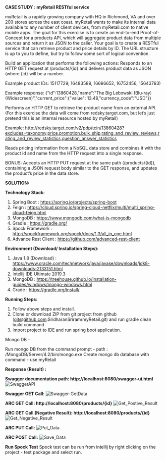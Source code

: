 **CASE STUDY : myRetail RESTful service**

myRetail is a rapidly growing company with HQ in Richmond, VA and over 200 stores across the east coast. myRetail wants to make its internal data available to any number of client devices, from myRetail.com to native mobile apps. 
The goal for this exercise is to create an end-to-end Proof-of-Concept for a products API, which will aggregate product data from multiple sources and return it as JSON to the caller. 
Your goal is to create a RESTful service that can retrieve product and price details by ID. The URL structure is up to you to define, but try to follow some sort of logical convention.

Build an application that performs the following actions: 
Responds to an HTTP GET request at /products/{id} and delivers product data as JSON (where {id} will be a number. 

Example product IDs: 15117729, 16483589, 16696652, 16752456, 15643793) 

Example response: {"id":13860428,"name":"The Big Lebowski (Blu-ray) (Widescreen)","current_price":{"value": 13.49,"currency_code":"USD"}}

Performs an HTTP GET to retrieve the product name from an external API. (For this exercise the data will come from redsky.target.com, but let’s just pretend this is an internal resource hosted by myRetail)  

Example: http://redsky.target.com/v2/pdp/tcin/13860428?excludes=taxonomy,price,promotion,bulk_ship,rating_and_review_reviews,rating_and_review_statistics,question_answer_statistics

Reads pricing information from a NoSQL data store and combines it with the product id and name from the HTTP request into a single response.  

BONUS: Accepts an HTTP PUT request at the same path (/products/{id}), containing a JSON request body similar to the GET response, and updates the product’s price in the data store. 


**SOLUTION:**

**Technology Stack:**

1. Spring Boot : https://spring.io/projects/spring-boot
2. Feign : https://cloud.spring.io/spring-cloud-netflix/multi/multi_spring-cloud-feign.html
3. MongoDB : https://www.mongodb.com/what-is-mongodb
4. Gradle : https://gradle.org/
5. Spock Framework : http://spockframework.org/spock/docs/1.3/all_in_one.html
6. Advance Rest Client : https://github.com/advanced-rest-client

**Environment (Download/ Installation Steps):**
1. Java 1.8 (Download) : https://www.oracle.com/technetwork/java/javase/downloads/jdk8-downloads-2133151.html
2. Intellij IDE Ultimate 2019.3
3. MongoDB : https://treehouse.github.io/installation-guides/windows/mongo-windows.html
4. Grade : https://gradle.org/install/

**Running Steps:**
1. Follow above steps and install.
2. Clone or download ZIP from git project from github (git@github.com:SridharanSriram/myRetail.git) and run gradle clean build command
3. Import project to IDE and run spring boot application. 

Mongo DB -

Run mongo DB from the command prompt - path : /MongoDB/Server/4.2/bin/mongo.exe
Create mongo db database with command - use myRetail

**Response (Result) :**

**Swagger documentation path: http://localhost:8080/swagger-ui.html**
![SwaggerAPI](https://user-images.githubusercontent.com/26497798/71950978-e2ed0780-319e-11ea-886a-2e99c50e8bee.jpg)

**Swagger GET Call:**
![Swagger-GetData](https://user-images.githubusercontent.com/26497798/71950979-e3859e00-319e-11ea-9747-b243d58f32d0.jpg)

**ARC GET Call: http://localhost:8080/products/{id}**
![Get_Postive_Result](https://user-images.githubusercontent.com/26497798/71950975-e2ed0780-319e-11ea-8f09-a00b1efbe0a4.jpg)

**ARC GET Call (Negative Result): http://localhost:8080/products/{id}**
![Get_Negative_Result](https://user-images.githubusercontent.com/26497798/71950974-e2547100-319e-11ea-8b4c-a3e50e6be2cb.jpg)

**ARC PUT Call:**
![Put_Data](https://user-images.githubusercontent.com/26497798/71950976-e2ed0780-319e-11ea-943d-83d621d02516.jpg)

**ARC POST Call:**
![Save_Data](https://user-images.githubusercontent.com/26497798/71950977-e2ed0780-319e-11ea-9a2f-7944a725e1b0.jpg)

**Run Spock Test**
Spock test can be run from intellij by right clicking on the project - test package and select run.
